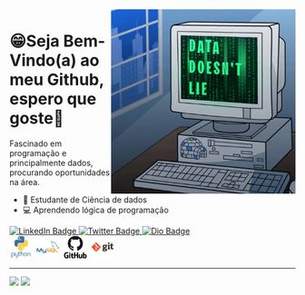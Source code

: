 <img src=  "giphy (3).gif" width=  "325px" align="right">

# 😁Seja Bem-Vindo(a) ao meu Github, espero que goste🫰
Fascinado em programação e principalmente dados, procurando oportunidades na área.
- 🎲 Estudante de Ciência de dados
- 💻 Aprendendo lógica de programação
<!-- 👨‍💻 Aprendendo Back End -->
<div id="badges">
  <a href = "https://www.linkedin.com/in/rafael-praxedes-zorzo-78a64a184/">
    <img src="https://img.shields.io/badge/LinkedIn-blue?style=for-the-badge&logo=linkedin&logoColor=white" alt="LinkedIn Badge"/>
  </a>
  <a href="">
  <img src="https://img.shields.io/badge/Twitter-blue?style=for-the-badge&logo=twitter&logoColor=white" alt="Twitter Badge"/>
  </a>
  <a href="https://github.com/RafaelZorzo">
  <img src="https://lp.dio.me/wp-content/uploads/2023/03/LOGO-DIO-COLOR.png&logo=dio&logoColor=white" alt="Dio Badge"/>
  </a>
</div>
<div>
  <img src="https://github.com/devicons/devicon/blob/master/icons/python/python-original-wordmark.svg" title="Python" alt="Python" width="40" height="40"/>&nbsp;
  <img src="https://github.com/devicons/devicon/blob/master/icons/mysql/mysql-original-wordmark.svg" title="MySQL" alt="MySQl" width="40" height="40"/>&nbsp;
  <img src="https://github.com/devicons/devicon/blob/master/icons/github/github-original-wordmark.svg" title="Github" alt="MySQl" width="40" height="40"/>&nbsp;
  <img src="https://github.com/devicons/devicon/blob/master/icons/git/git-original-wordmark.svg" title="Git" alt="MySQl" width="40" height="40"/>&nbsp;
</div>

---

<div>
<img height = "150em"  src="https://github-readme-stats.vercel.app/api/top-langs/?username=RafaelZorzo&show_icons=true&theme=blue_navy&count_private=true"/>
<img height = "200em"  src="https://github-readme-stats.vercel.app/api?username=RafaelZorzo&show_icons=true&show_icons=true&theme=blue_navy&count_private=true" />
</div>
